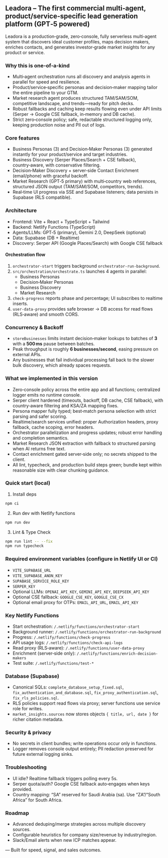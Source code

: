 ## Leadora – The first commercial multi‑agent, product/service‑specific lead generation platform (GPT‑5 powered)

Leadora is a production‑grade, zero‑console, fully serverless multi‑agent system that discovers ideal customer profiles, maps decision makers, enriches contacts, and generates investor‑grade market insights for any product or service.

### Why this is one‑of‑a‑kind
- Multi‑agent orchestration runs all discovery and analysis agents in parallel for speed and resilience.
- Product/service‑specific personas and decision‑maker mapping tailor the entire pipeline to your GTM.
- Market research agent produces structured TAM/SAM/SOM, competitive landscape, and trends—ready for pitch decks.
- Robust fallbacks and caching keep results flowing even under API limits (Serper → Google CSE fallback, in‑memory and DB cache).
- Strict zero‑console policy; safe, redactable structured logging only, keeping production noise and PII out of logs.

### Core features
- Business Personas (3) and Decision‑Maker Personas (3) generated instantly for your product/service and target industries.
- Business Discovery (Serper Places/Search + CSE fallback), country‑aware, with conservative filtering.
- Decision‑Maker Discovery + server‑side Contact Enrichment (email/phone) with graceful backoff.
- Market Research (GPT‑5 primary) with multi‑country web references, structured JSON output (TAM/SAM/SOM, competitors, trends).
- Real‑time UI progress via SSE and Supabase listeners; data persists in Supabase (RLS compatible).

### Architecture
- Frontend: Vite + React + TypeScript + Tailwind
- Backend: Netlify Functions (TypeScript)
- Agents/LLMs: GPT‑5 (primary), Gemini 2.0, DeepSeek (optional)
- Data: Supabase (DB + Realtime)
- Discovery: Serper API (Google Places/Search) with Google CSE fallback

#### Orchestration flow
1) `orchestrator-start` triggers background `orchestrator-run-background`.
2) `src/orchestration/orchestrate.ts` launches 4 agents in parallel:
   - Business Personas
   - Decision‑Maker Personas
   - Business Discovery
   - Market Research
3) `check-progress` reports phase and percentage; UI subscribes to realtime inserts.
4) `user-data-proxy` provides safe browser → DB access for read flows (RLS‑aware) and smooth CORS.

### Concurrency & Backoff
- `storeBusinesses` limits instant decision‑maker lookups to batches of **3** with a **500 ms** pause between batches.
- Peak throughput is roughly **6 businesses/second**, easing pressure on external APIs.
- Any businesses that fail individual processing fall back to the slower bulk discovery, which already spaces requests.

### What we implemented in this version
- Zero‑console policy across the entire app and all functions; centralized logger emits no runtime console.
- Serper client hardened (timeouts, backoff, DB cache, CSE fallback), with country‑aware filtering and KSA/ZA mapping fixes.
- Persona mapper fully typed; best‑match persona selection with strict parsing and safer scoring.
- Realtime/search services unified: proper Authorization headers, proxy fallback, cache scoping, error headers.
- Orchestrator parallelization and progress updates; robust error handling and completion semantics.
- Market Research JSON extraction with fallback to structured parsing when AI returns free text.
- Contact enrichment gated server‑side only; no secrets shipped to the client.
- All lint, typecheck, and production build steps green; bundle kept within reasonable size with clear chunking guidance.

### Quick start (local)
1) Install deps
```bash
npm ci
```
2) Run dev with Netlify functions
```bash
npm run dev
```
3) Lint & Type Check
```bash
npm run lint -- --fix
npm run typecheck
```

### Required environment variables (configure in Netlify UI or CI)
- `VITE_SUPABASE_URL`
- `VITE_SUPABASE_ANON_KEY`
- `SUPABASE_SERVICE_ROLE_KEY`
- `SERPER_KEY`
- Optional LLMs: `OPENAI_API_KEY`, `GEMINI_API_KEY`, `DEEPSEEK_API_KEY`
- Optional CSE fallback: `GOOGLE_CSE_KEY`, `GOOGLE_CSE_CX`
- Optional email proxy for OTPs: `EMAIL_API_URL`, `EMAIL_API_KEY`

### Key Netlify Functions
- Start orchestration: `/.netlify/functions/orchestrator-start`
- Background runner: `/.netlify/functions/orchestrator-run-background`
- Progress: `/.netlify/functions/check-progress`
- API usage logs: `/.netlify/functions/check-api-logs`
- Read proxy (RLS‑aware): `/.netlify/functions/user-data-proxy`
- Enrichment (server‑side only): `/.netlify/functions/enrich-decision-makers`
- Test suite: `/.netlify/functions/test-*`

### Database (Supabase)
- Canonical SQLs: `complete_database_setup_fixed.sql`, `fix_authentication_and_database.sql`, `fix_proxy_authentication.sql`, `fix_rls_policies.sql`.
- RLS policies support read flows via proxy; server functions use service role for writes.
- `market_insights.sources` now stores objects `{ title, url, date }` for richer citation metadata.

### Security & privacy
- No secrets in client bundles; write operations occur only in functions.
- Logger removes console output entirely; PII redaction preserved for future external logging sinks.

### Troubleshooting
- UI idle? Realtime fallback triggers polling every 5s.
- Serper quota/auth? Google CSE fallback auto‑engages when keys provided.
- Country mapping: “SA” reserved for Saudi Arabia (sa). Use “ZA”/“South Africa” for South Africa.

### Roadmap
- Advanced deduping/merge strategies across multiple discovery sources.
- Configurable heuristics for company size/revenue by industry/region.
- Slack/Email alerts when new ICP matches appear.

— Built for speed, signal, and sales outcomes.
